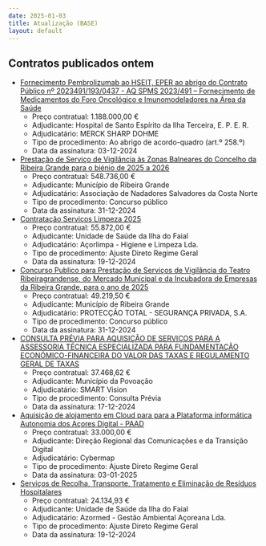 ```yaml
---
date: 2025-01-03
title: Atualização (BASE)
layout: default
---
```

## Contratos publicados ontem

* [Fornecimento Pembrolizumab ao HSEIT, EPER ao abrigo do Contrato Público nº 2023491/193/0437 - AQ SPMS 2023/491 – Fornecimento de Medicamentos do Foro Oncológico e Imunomodeladores na Área da Saúde](https://www.base.gov.pt/Base4/pt/detalhe/?type=contratos&id=11126879)
  * Preço contratual: 1.188.000,00 €
  * Adjudicante: Hospital de Santo Espírito da Ilha Terceira, E. P. E. R.
  * Adjudicatário: MERCK SHARP DOHME
  * Tipo de procedimento: Ao abrigo de acordo-quadro (art.º 258.º)
  * Data da assinatura: 03-12-2024
* [Prestação de Serviço de Vigilância às Zonas Balneares do Concelho da Ribeira Grande para o biénio de 2025 a 2026](https://www.base.gov.pt/Base4/pt/detalhe/?type=contratos&id=11128109)
  * Preço contratual: 548.736,00 €
  * Adjudicante: Município de Ribeira Grande
  * Adjudicatário: Associação de Nadadores Salvadores da Costa Norte
  * Tipo de procedimento: Concurso público
  * Data da assinatura: 31-12-2024
* [Contratação Serviços Limpeza 2025](https://www.base.gov.pt/Base4/pt/detalhe/?type=contratos&id=11125832)
  * Preço contratual: 55.872,00 €
  * Adjudicante: Unidade de Saúde da Ilha do Faial
  * Adjudicatário: Açorlimpa - Higiene e Limpeza Lda.
  * Tipo de procedimento: Ajuste Direto Regime Geral
  * Data da assinatura: 19-12-2024
* [Concurso Publico para Prestação de Serviços de Vigilância do Teatro Ribeiragrandense, do Mercado Municipal e da Incubadora de Empresas da Ribeira Grande, para o ano de 2025](https://www.base.gov.pt/Base4/pt/detalhe/?type=contratos&id=11128470)
  * Preço contratual: 49.219,50 €
  * Adjudicante: Município de Ribeira Grande
  * Adjudicatário: PROTECÇÃO TOTAL - SEGURANÇA PRIVADA, S.A.
  * Tipo de procedimento: Concurso público
  * Data da assinatura: 31-12-2024
* [CONSULTA PRÉVIA PARA AQUISIÇÃO DE SERVIÇOS PARA A ASSESSORIA TÉCNICA ESPECIALIZADA PARA FUNDAMENTAÇÃO ECONÓMICO-FINANCEIRA DO VALOR DAS TAXAS E REGULAMENTO GERAL DE TAXAS](https://www.base.gov.pt/Base4/pt/detalhe/?type=contratos&id=11128417)
  * Preço contratual: 37.468,62 €
  * Adjudicante: Município da Povoação
  * Adjudicatário: SMART Vision
  * Tipo de procedimento: Consulta Prévia
  * Data da assinatura: 17-12-2024
* [Aquisição de alojamento em Cloud para para a Plataforma informática Autonomia dos Açores Digital - PAAD](https://www.base.gov.pt/Base4/pt/detalhe/?type=contratos&id=11126948)
  * Preço contratual: 33.000,00 €
  * Adjudicante: Direção Regional das Comunicações e da Transição Digital
  * Adjudicatário: Cybermap
  * Tipo de procedimento: Ajuste Direto Regime Geral
  * Data da assinatura: 03-01-2025
* [Serviços de Recolha, Transporte, Tratamento e Eliminação de Resíduos Hospitalares](https://www.base.gov.pt/Base4/pt/detalhe/?type=contratos&id=11125790)
  * Preço contratual: 24.134,93 €
  * Adjudicante: Unidade de Saúde da Ilha do Faial
  * Adjudicatário: Azormed - Gestão Ambiental Açoreana Lda.
  * Tipo de procedimento: Ajuste Direto Regime Geral
  * Data da assinatura: 19-12-2024

